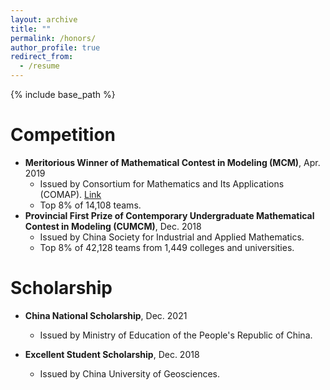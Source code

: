 ```yaml
---
layout: archive
title: ""
permalink: /honors/
author_profile: true
redirect_from:
  - /resume
---
```


{% include base_path %}

Competition
======
* **Meritorious Winner of Mathematical Contest in Modeling (MCM)**, Apr. 2019 
  * Issued by Consortium for Mathematics and Its Applications (COMAP). [Link](https://www.comap-math.com/mcm/2019Certs/1903649.pdf)
  * Top 8% of 14,108 teams.
* **Provincial First Prize of Contemporary Undergraduate Mathematical Contest in Modeling (CUMCM)**, Dec. 2018
  * Issued by China Society for Industrial and Applied Mathematics.
  * Top 8% of 42,128 teams from 1,449 colleges and universities.

Scholarship
======
* **China National Scholarship**, Dec. 2021
  * Issued by Ministry of Education of the People's Republic of China.

* **Excellent Student Scholarship**, Dec. 2018
  * Issued by China University of Geosciences.
 
